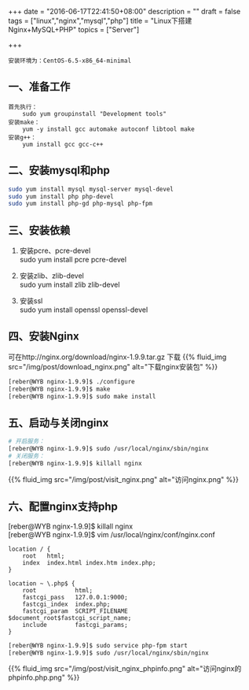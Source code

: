 +++
date = "2016-06-17T22:41:50+08:00"
description = ""
draft = false
tags = ["linux","nginx","mysql","php"]
title = "Linux下搭建Nginx+MySQL+PHP"
topics = ["Server"]

+++

```
安装环境为：CentOS-6.5-x86_64-minimal
```

## 一、准备工作
	首先执行：
    	sudo yum groupinstall "Development tools"
    安装make：
        yum -y install gcc automake autoconf libtool make
    安装g++：
        yum install gcc gcc-c++

## 二、安装mysql和php
```sh
sudo yum install mysql mysql-server mysql-devel
sudo yum install php php-devel
sudo yum install php-gd php-mysql php-fpm
```

## 三、安装依赖
1. 安装pcre、pcre-devel  
sudo yum install pcre pcre-devel

2. 安装zlib、zlib-devel  
sudo yum install zlib zlib-devel

3. 安装ssl  
sudo yum install openssl openssl-devel

## 四、安装Nginx
可在http://nginx.org/download/nginx-1.9.9.tar.gz 下载
{{% fluid_img src="/img/post/download_nginx.png" alt="下载nginx安装包" %}}
```sh
[reber@WYB nginx-1.9.9]$ ./configure
[reber@WYB nginx-1.9.9]$ make
[reber@WYB nginx-1.9.9]$ sudo make install
```

## 五、启动与关闭nginx
```sh
# 开启服务：
[reber@WYB nginx-1.9.9]$ sudo /usr/local/nginx/sbin/nginx
# 关闭服务：
[reber@WYB nginx-1.9.9]$ killall nginx
```
{{% fluid_img src="/img/post/visit_nginx.png" alt="访问nginx.png" %}}

## 六、配置nginx支持php
[reber@WYB nginx-1.9.9]$ killall nginx  
[reber@WYB nginx-1.9.9]$ vim /usr/local/nginx/conf/nginx.conf

```
location / {
    root   html;
    index  index.html index.htm index.php;
}

location ~ \.php$ {
	root           html;
    fastcgi_pass   127.0.0.1:9000;
    fastcgi_index  index.php;
    fastcgi_param  SCRIPT_FILENAME  $document_root$fastcgi_script_name;
    include        fastcgi_params;
}
```

```sh
[reber@WYB nginx-1.9.9]$ sudo service php-fpm start
[reber@WYB nginx-1.9.9]$ sudo /usr/local/nginx/sbin/nginx
```

{{% fluid_img src="/img/post/visit_nginx_phpinfo.png" alt="访问nginx的phpinfo.php.png" %}}